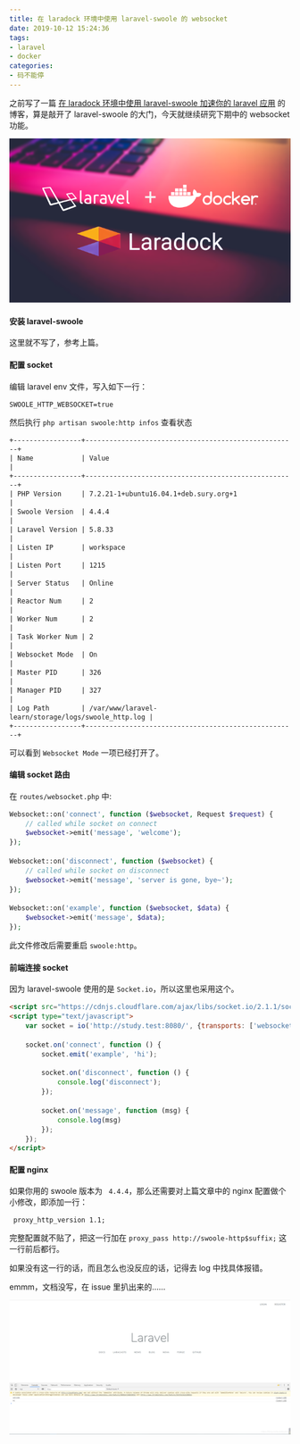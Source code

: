```yaml
---
title: 在 laradock 环境中使用 laravel-swoole 的 websocket
date: 2019-10-12 15:24:36
tags:
- laravel
- docker
categories:
- 码不能停
---
```


之前写了一篇 [在 laradock 环境中使用 laravel-swoole 加速你的 laravel 应用](https://www.m-finder.com/2019/08/23/laravel-swoole-in-laradock/) 的博客，算是敲开了 laravel-swoole 的大门，今天就继续研究下期中的 websocket 功能。

![](/images/laradock.png)
<!-- more -->

#### 安装 laravel-swoole
这里就不写了，参考上篇。

#### 配置 socket
编辑 laravel  env 文件，写入如下一行：
```env
SWOOLE_HTTP_WEBSOCKET=true
```

然后执行 `php artisan swoole:http infos` 查看状态
```shell
+-----------------+-----------------------------------------------------+
| Name            | Value                                               |
+-----------------+-----------------------------------------------------+
| PHP Version     | 7.2.21-1+ubuntu16.04.1+deb.sury.org+1               |
| Swoole Version  | 4.4.4                                               |
| Laravel Version | 5.8.33                                              |
| Listen IP       | workspace                                           |
| Listen Port     | 1215                                                |
| Server Status   | Online                                              |
| Reactor Num     | 2                                                   |
| Worker Num      | 2                                                   |
| Task Worker Num | 2                                                   |
| Websocket Mode  | On                                                  |
| Master PID      | 326                                                 |
| Manager PID     | 327                                                 |
| Log Path        | /var/www/laravel-learn/storage/logs/swoole_http.log |
+-----------------+-----------------------------------------------------+
```

可以看到 `Websocket Mode` 一项已经打开了。
#### 编辑 socket 路由
在 `routes/websocket.php` 中:
```php
Websocket::on('connect', function ($websocket, Request $request) {
    // called while socket on connect
    $websocket->emit('message', 'welcome');
});

Websocket::on('disconnect', function ($websocket) {
    // called while socket on disconnect
    $websocket->emit('message', 'server is gone, bye~');
});

Websocket::on('example', function ($websocket, $data) {
    $websocket->emit('message', $data);
});

```
此文件修改后需要重启 `swoole:http`。

#### 前端连接 socket
因为 laravel-swoole 使用的是 `Socket.io`，所以这里也采用这个。
```html
<script src="https://cdnjs.cloudflare.com/ajax/libs/socket.io/2.1.1/socket.io.js"></script>
<script type="text/javascript">
    var socket = io('http://study.test:8080/', {transports: ['websocket'], reconnection: true});

    socket.on('connect', function () {
        socket.emit('example', 'hi');

        socket.on('disconnect', function () {
            console.log('disconnect');
        });

        socket.on('message', function (msg) {
            console.log(msg)
        });
    });
</script>
```

#### 配置 nginx
如果你用的 swoole 版本为 ` 4.4.4`，那么还需要对上篇文章中的 nginx 配置做个小修改，即添加一行：
```
 proxy_http_version 1.1;
```

完整配置就不贴了，把这一行加在 `proxy_pass http://swoole-http$suffix;` 这一行前后都行。

如果没有这一行的话，而且怎么也没反应的话，记得去 log 中找具体报错。

emmm，文档没写，在 issue 里扒出来的……

![演示](/images/demo.png)
